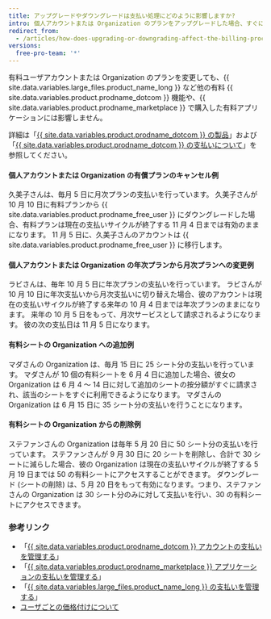```yaml
---
title: アップグレードやダウングレードは支払い処理にどのように影響しますか?
intro: 個人アカウントまたは Organization のプランをアップグレードした場合、すぐに変更が適用されます。 プランをダウングレードした場合、現在の支払いサイクルの終了時に変更が適用されます。
redirect_from:
  - /articles/how-does-upgrading-or-downgrading-affect-the-billing-process
versions:
  free-pro-team: '*'
---
```


有料ユーザアカウントまたは Organization のプランを変更しても、{{ site.data.variables.large_files.product_name_long }} など他の有料 {{ site.data.variables.product.prodname_dotcom }} 機能や、{{ site.data.variables.product.prodname_marketplace }} で購入した有料アプリケーションには影響しません。

詳細は「[{{ site.data.variables.product.prodname_dotcom }} の製品](/articles/github-s-products)」および「[{{ site.data.variables.product.prodname_dotcom }} の支払いについて](/articles/about-billing-on-github)」を参照してください。

#### 個人アカウントまたは Organization の有償プランのキャンセル例

久美子さんは、毎月 5 日に月次プランの支払いを行っています。 久美子さんが 10 月 10 日に有料プランから {{ site.data.variables.product.prodname_free_user }} にダウングレードした場合、有料プランは現在の支払いサイクルが終了する 11 月 4 日までは有効のままになります。 11 月 5 日に、久美子さんのアカウントは {{ site.data.variables.product.prodname_free_user }} に移行します。

#### 個人アカウントまたは Organization の年次プランから月次プランへの変更例

ラビさんは、毎年 10 月 5 日に年次プランの支払いを行っています。 ラビさんが 10 月 10 日に年次支払いから月次支払いに切り替えた場合、彼のアカウントは現在の支払いサイクルが終了する来年の 10 月 4 日までは年次プランのままになります。 来年の 10 月 5 日をもって、月次サービスとして請求されるようになります。 彼の次の支払日は 11 月 5 日になります。

#### 有料シートの Organization への追加例

マダさんの Organization は、毎月 15 日に 25 シート分の支払いを行っています。 マダさんが 10 個の有料シートを 6 月 4 日に追加した場合、彼女の Organization は 6 月 4 ～ 14 日に対して追加のシートの按分額がすぐに請求され、該当のシートをすぐに利用できるようになります。 マダさんの Organization は 6 月 15 日に 35 シート分の支払いを行うことになります。

#### 有料シートの Organization からの削除例

ステファンさんの Organization は毎年 5 月 20 日に 50 シート分の支払いを行っています。 ステファンさんが 9 月 30 日に 20 シートを削除し、合計で 30 シートに減らした場合、彼の Organization は現在の支払いサイクルが終了する 5 月 19 日までは 50 の有料シートにアクセスすることができます。 ダウングレード (シートの削除) は、5 月 20 日をもって有効になります。つまり、ステファンさんの Organization は 30 シート分のみに対して支払いを行い、30 の有料シートにアクセスできます。

### 参考リンク

- 「[{{ site.data.variables.product.prodname_dotcom }} アカウントの支払いを管理する](/articles/managing-billing-for-your-github-account)」
- 「[{{ site.data.variables.product.prodname_marketplace }} アプリケーションの支払いを管理する](/articles/managing-billing-for-github-marketplace-apps)」
- 「[{{ site.data.variables.large_files.product_name_long }} の支払いを管理する](/articles/managing-billing-for-git-large-file-storage)」
- [ユーザごとの価格付けについて](/articles/about-per-user-pricing)
